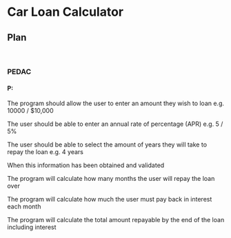 # Car Loan Calculator 

## Plan

<br>

### PEDAC

#### P:

The program should allow the user to enter an amount they wish to loan e.g. 10000 / $10,000  

The user should be able to enter an annual rate of percentage (APR) e.g. 5 / 5%  

The user should be able to select the amount of years they will take to repay the loan e.g. 4 years  

When this information has been obtained and validated

The program will calculate how many months the user will repay the loan over 

The program will calculate how much the user must pay back in interest each month 

The program will calculate the total amount repayable by the end of the loan including interest


